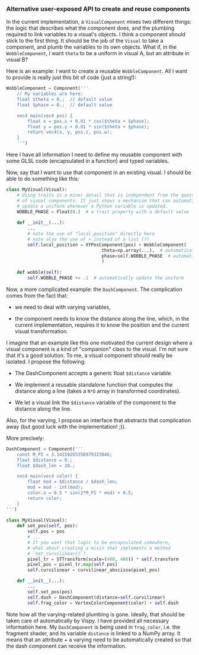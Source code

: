 ### Alternative user-exposed API to create and reuse components

In the current implementation, a `VisualComponent` mixes two different things: the logic that describes what the component does, and the plumbing required to link variables to a visual's objects. I think a component should stick to the first thing. It should be the job of the `Visual` to take a component, and plumb the variables to its own objects. What if, in the `WobbleComponent`, I want `theta` to be a uniform in visual A, but an attribute in visual B?

Here is an example: I want to create a reusable `WobbleComponent`. All I want to provide is really just this bit of code (just a string!):

```python
WobbleComponent = Component('''
    // My variables are here:
    float $theta = 0.;  // default value
    float $phase = 0.;  // default value

    vec4 main(vec4 pos) {
        float x = pos.x + 0.01 * cos($theta + $phase);
        float y = pos.y + 0.01 * sin($theta + $phase);
        return vec4(x, y, pos.z, pos.w);
    }
    ''')
```

Here I have all information I need to define my reusable component with some GLSL code (encapsulated in a function) and typed variables.

Now, say that I want to use that component in an existing visual. I should be able to do something like this:

```python
class MyVisual(Visual):
    # Using traits is a minor detail that is independent from the question
    # of visual components. It just shows a mechanism that can automatically
    # update a uniform whenever a Python variable is updated.
    WOBBLE_PHASE = Float(0.)  # a trait property with a default value
    
    def __init__(...):
        ...
        # note the use of "local_position" directly here
        # note also the use of + instead of a list (?)
        self.local_position = XYPosComponent(pos) + WobbleComponent(
                                    theta=np.array(...),  # automatically create attribute + VBO, but I could also create my VBO explicitly
                                    phase=self.WOBBLE_PHASE  # automatically create a uniform bound to the trait variable
                                    )
                                
    def wobble(self):
        self.WOBBLE_PHASE += .1  # automatically update the uniform
```
    
Now, a more complicated example: the `DashComponent`. The complication comes from the fact that:

  * we need to deal with varying variables,
    
  * the component needs to know the distance along the line, which, in the current implementation, requires it to know the position and the current visual transformation.

I imagine that an example like this one motivated the current design where a visual component is a kind of "companion" class to the visual. I'm not sure that it's a good solution. To me, a visual component should really be isolated. I propose the following:

  * The DashComponent accepts a generic float `$distance` variable.
    
  * We implement a reusable standalone function that computes the distance along a line (takes a `N*D` array in transformed coordinates).
    
  * We let a visual link the `$distance` variable of the component to the distance along the line.
    
Also, for the varying, I propose an interface that abstracts that complication away (but good luck with the implementation! ;)).
    
More precisely:
    
```python
DashComponent = Component('''
    const M_PI = 3.14159265358979323846;
    float $distance = 0.;
    float $dash_len = 20.;

    vec4 main(vec4 color) {
        float mod = $distance / $dash_len;
        mod = mod - int(mod);
        color.a = 0.5 * sin(2*M_PI * mod) + 0.5;
        return color;
    }
''')
    
class MyVisual(Visual):
    def set_pos(self, pos):
        self.pos = pos
        # ...
        # If you want that logic to be encapsulated somewhere,
        # what about creating a mixin that implements a method
        # `set_curvilinear()`?
        pixel_tr = STTransform(scale=(400, 400)) * self.transform
        pixel_pos = pixel_tr.map(self.pos)
        self.curvilinear = curvilinear_abscissa(pixel_pos)

    def __init__(...):
        ...
        self.set_pos(pos)
        self.dash = DashComponent(distance=self.curvilinear)
        self.frag_color = VertexColorComponent(color) + self.dash
```
            
Note how all the varying-related plumbing is gone. Ideally, that should be taken care of automatically by Vispy. I have provided all necessary information here. My `DashComponent` is being used in `frag_color`, i.e. the fragment shader, and its variable `distance` is linked to a NumPy array. It means that an attribute + a varying need to be automatically created so that the dash component can receive the information.

